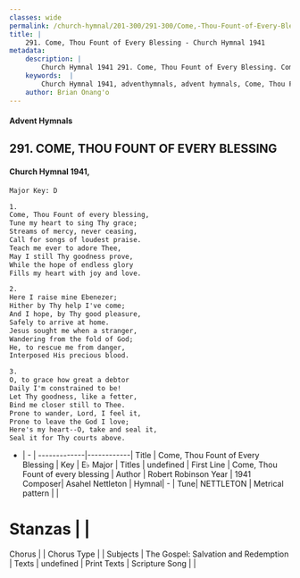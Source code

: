```yaml
---
classes: wide
permalink: /church-hymnal/201-300/291-300/Come,-Thou-Fount-of-Every-Blessing/
title: |
    291. Come, Thou Fount of Every Blessing - Church Hymnal 1941
metadata:
    description: |
        Church Hymnal 1941 291. Come, Thou Fount of Every Blessing. Come, Thou Fount of every blessing, Tune my heart to sing Thy grace; Streams of mercy, never ceasing, Call for songs of loudest praise. Teach me ever to adore Thee, May I still Thy goodness prove, While the hope of endless glory Fills my heart with joy and love. 
    keywords:  |
        Church Hymnal 1941, adventhymnals, advent hymnals, Come, Thou Fount of Every Blessing, Come, Thou Fount of every blessing. 
    author: Brian Onang'o
---
```


#### Advent Hymnals
## 291. COME, THOU FOUNT OF EVERY BLESSING
####  Church Hymnal 1941,

```txt
Major Key: D

1.
Come, Thou Fount of every blessing,
Tune my heart to sing Thy grace;
Streams of mercy, never ceasing,
Call for songs of loudest praise.
Teach me ever to adore Thee,
May I still Thy goodness prove,
While the hope of endless glory
Fills my heart with joy and love.

2.
Here I raise mine Ebenezer;
Hither by Thy help I've come;
And I hope, by Thy good pleasure,
Safely to arrive at home.
Jesus sought me when a stranger,
Wandering from the fold of God;
He, to rescue me from danger,
Interposed His precious blood.

3.
O, to grace how great a debtor
Daily I'm constrained to be!
Let Thy goodness, like a fetter,
Bind me closer still to Thee.
Prone to wander, Lord, I feel it,
Prone to leave the God I love;
Here's my heart--O, take and seal it,
Seal it for Thy courts above.

```

- |   -  |
-------------|------------|
Title | Come, Thou Fount of Every Blessing |
Key | E♭ Major |
Titles | undefined |
First Line | Come, Thou Fount of every blessing |
Author | Robert Robinson
Year | 1941
Composer| Asahel Nettleton |
Hymnal|  - |
Tune| NETTLETON |
Metrical pattern | |
# Stanzas |  |
Chorus |  |
Chorus Type |  |
Subjects | The Gospel: Salvation and Redemption |
Texts | undefined |
Print Texts | 
Scripture Song |  |
    
